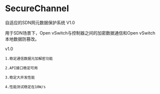 # SecureChannel
自适应的SDN网元数据保护系统 V1.0

用于SDN场景下，Open vSwitch与控制器之间的加密数据通信和Open vSwitch本地数据防篡改。

v1.0 

	1.稳定通信数据元加解密功能

	2.API接口稳定可用

	3.稳定大并发性能

	4.性能测试稳定在10W/s


